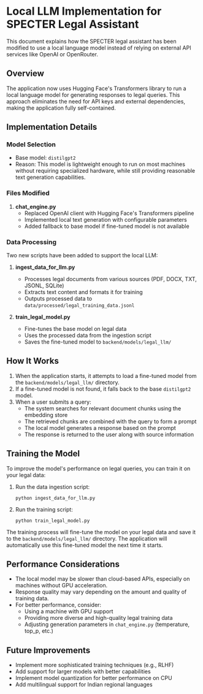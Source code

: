 # Local LLM Implementation for SPECTER Legal Assistant

This document explains how the SPECTER legal assistant has been modified to use a local language model instead of relying on external API services like OpenAI or OpenRouter.

## Overview

The application now uses Hugging Face's Transformers library to run a local language model for generating responses to legal queries. This approach eliminates the need for API keys and external dependencies, making the application fully self-contained.

## Implementation Details

### Model Selection

- Base model: `distilgpt2`
- Reason: This model is lightweight enough to run on most machines without requiring specialized hardware, while still providing reasonable text generation capabilities.

### Files Modified

1. **chat_engine.py**
   - Replaced OpenAI client with Hugging Face's Transformers pipeline
   - Implemented local text generation with configurable parameters
   - Added fallback to base model if fine-tuned model is not available

### Data Processing

Two new scripts have been added to support the local LLM:

1. **ingest_data_for_llm.py**
   - Processes legal documents from various sources (PDF, DOCX, TXT, JSONL, SQLite)
   - Extracts text content and formats it for training
   - Outputs processed data to `data/processed/legal_training_data.jsonl`

2. **train_legal_model.py**
   - Fine-tunes the base model on legal data
   - Uses the processed data from the ingestion script
   - Saves the fine-tuned model to `backend/models/legal_llm/`

## How It Works

1. When the application starts, it attempts to load a fine-tuned model from the `backend/models/legal_llm/` directory.
2. If a fine-tuned model is not found, it falls back to the base `distilgpt2` model.
3. When a user submits a query:
   - The system searches for relevant document chunks using the embedding store
   - The retrieved chunks are combined with the query to form a prompt
   - The local model generates a response based on the prompt
   - The response is returned to the user along with source information

## Training the Model

To improve the model's performance on legal queries, you can train it on your legal data:

1. Run the data ingestion script:
   ```
   python ingest_data_for_llm.py
   ```

2. Run the training script:
   ```
   python train_legal_model.py
   ```

The training process will fine-tune the model on your legal data and save it to the `backend/models/legal_llm/` directory. The application will automatically use this fine-tuned model the next time it starts.

## Performance Considerations

- The local model may be slower than cloud-based APIs, especially on machines without GPU acceleration.
- Response quality may vary depending on the amount and quality of training data.
- For better performance, consider:
  - Using a machine with GPU support
  - Providing more diverse and high-quality legal training data
  - Adjusting generation parameters in `chat_engine.py` (temperature, top_p, etc.)

## Future Improvements

- Implement more sophisticated training techniques (e.g., RLHF)
- Add support for larger models with better capabilities
- Implement model quantization for better performance on CPU
- Add multilingual support for Indian regional languages